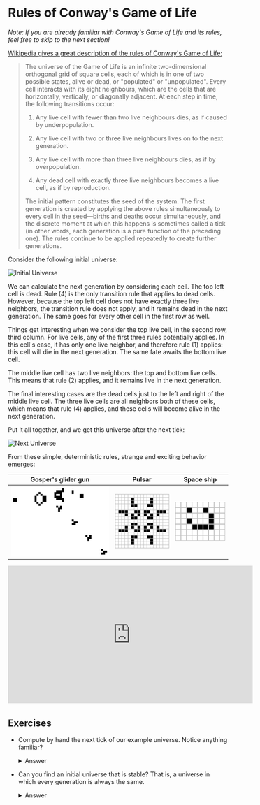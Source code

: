 # Rules of Conway's Game of Life

*Note: If you are already familiar with Conway's Game of Life and its rules,
feel free to skip to the next section!*

[Wikipedia gives a great description of the rules of Conway's Game of
Life:][wikipedia]

> The universe of the Game of Life is an infinite two-dimensional orthogonal
> grid of square cells, each of which is in one of two possible states, alive or
> dead, or "populated" or "unpopulated". Every cell interacts with its eight
> neighbours, which are the cells that are horizontally, vertically, or
> diagonally adjacent. At each step in time, the following transitions occur:
>
> 1. Any live cell with fewer than two live neighbours dies, as if caused by
>    underpopulation.
>
> 2. Any live cell with two or three live neighbours lives on to the next
>    generation.
>
> 3. Any live cell with more than three live neighbours dies, as if by
>    overpopulation.
>
> 4. Any dead cell with exactly three live neighbours becomes a live cell, as if
>    by reproduction.
>
> The initial pattern constitutes the seed of the system. The first generation
> is created by applying the above rules simultaneously to every cell in the
> seed—births and deaths occur simultaneously, and the discrete moment at which
> this happens is sometimes called a tick (in other words, each generation is a
> pure function of the preceding one). The rules continue to be applied
> repeatedly to create further generations.

[wikipedia]: https://en.wikipedia.org/wiki/Conway%27s_Game_of_Life

Consider the following initial universe:

<img src='../images/game-of-life/initial-universe.png' alt='Initial Universe' width=80 />

We can calculate the next generation by considering each cell. The top left cell
is dead. Rule (4) is the only transition rule that applies to dead
cells. However, because the top left cell does not have exactly three live
neighbors, the transition rule does not apply, and it remains dead in the next
generation. The same goes for every other cell in the first row as well.

Things get interesting when we consider the top live cell, in the second row,
third column. For live cells, any of the first three rules potentially
applies. In this cell's case, it has only one live neighbor, and therefore rule
(1) applies: this cell will die in the next generation. The same fate awaits the
bottom live cell.

The middle live cell has two live neighbors: the top and bottom live cells. This
means that rule (2) applies, and it remains live in the next generation.

The final interesting cases are the dead cells just to the left and right of the
middle live cell. The three live cells are all neighbors both of these cells,
which means that rule (4) applies, and these cells will become alive in the next
generation.

Put it all together, and we get this universe after the next tick:

<img src='../images/game-of-life/next-universe.png' alt='Next Universe' width=80 />

From these simple, deterministic rules, strange and exciting behavior emerges:

| Gosper's glider gun | Pulsar | Space ship |
|---|---|---|
| ![Gosper's glider gun](../images/game-of-life/Gospers_glider_gun.gif) | ![Pulsar](../images/game-of-life/Game_of_life_pulsar.gif) | ![Lighweight space ship](../images/game-of-life/Game_of_life_animated_LWSS.gif) |

<center>
<iframe width="560" height="315" src="https://www.youtube.com/embed/C2vgICfQawE?rel=0&amp;start=65" frameborder="0" allow="autoplay; encrypted-media" allowfullscreen></iframe>
</center>

## Exercises

* Compute by hand the next tick of our example universe. Notice anything
  familiar?

  <details>
    <summary>Answer</summary>

    It should be the initial state of the example universe:

    <img src='../images/game-of-life/initial-universe.png' alt='Initial Universe' width=80 />

    This pattern is *periodic*: it returns to the initial state after every two
    ticks.

  </details>

* Can you find an initial universe that is stable? That is, a universe in which
  every generation is always the same.

  <details>
    <summary>Answer</summary>

    There are an infinite number of stable universes! The trivially stable
    universe is the empty universe. A two-by-two square of live cells is also a
    stable universe.

  </details>
